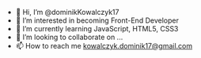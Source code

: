 - 👋 Hi, I’m @dominikKowalczyk17
- 👀 I’m interested in becoming Front-End Developer
- 🌱 I’m currently learning JavaScript, HTML5, CSS3
- 💞️ I’m looking to collaborate on ...
- 📫 How to reach me kowalczyk.dominik17@gmail.com

<!---
dominikKowalczyk17/dominikKowalczyk17 is a ✨ special ✨ repository because its `README.md` (this file) appears on your GitHub profile.
You can click the Preview link to take a look at your changes.
--->
